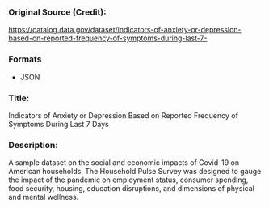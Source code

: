 ### Original Source (Credit):
https://catalog.data.gov/dataset/indicators-of-anxiety-or-depression-based-on-reported-frequency-of-symptoms-during-last-7-

### Formats
- JSON

### Title:
Indicators of Anxiety or Depression Based on Reported Frequency of Symptoms During Last 7 Days

### Description:
A sample dataset on the social and economic impacts of Covid-19 on American households. The Household Pulse Survey was designed to gauge the impact of the pandemic on employment status, consumer spending, food security, housing, education disruptions, and dimensions of physical and mental wellness.